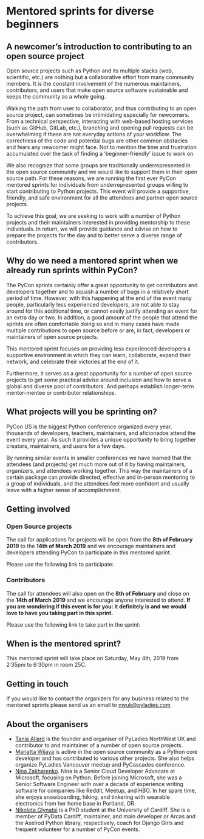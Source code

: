 # Mentored sprints for diverse beginners
## A newcomer’s introduction to contributing to an open source project

Open source projects such as Python and its multiple stacks (web, scientific, etc.) are nothing but a collaborative effort from many community members. It is the constant involvement of the numerous maintainers, contributors, and users that make open source software sustainable and keeps the community as a whole going.

Walking the path from user to collaborator, and thus contributing to an open source project, can sometimes be intimidating especially for newcomers. From a technical perspective, interacting with web-based hosting services (such as GitHub, GitLab, etc.), branching and opening pull requests can be overwhelming if these are not everyday actions of your workflow. The correctness of the code and potential bugs are other common obstacles and fears any newcomer might face. Not to mention the time and frustration accumulated over the task of finding a ‘beginner-friendly’ issue to work on.

We also recognize that some groups are traditionally underrepresented in the open source community and we would like to support them in their open source path.
For these reasons, we are running the first ever PyCon mentored sprints for individuals from underrepresented groups willing to start contributing to Python projects. This event will provide a supportive, friendly, and safe environment for all the attendees and partner open source projects.

To achieve this goal, we are seeking to work with a number of Python projects and their maintainers interested in providing mentorship
to these individuals. In return, we will provide guidance and advise on how to prepare the projects for the day and to better serve a diverse range of contributors.

## Why do we need a mentored sprint when we already run sprints within PyCon?

The PyCon sprints certainly offer a great opportunity to get contributors and developers together and to squash a number of bugs in a relatively short period of time. However, with this happening at the end of the event many people, particularly less experienced developers, are not able to stay around for this additional time, or cannot easily justify attending an event for an extra day or two. In addition, a good amount of the people that attend the sprints are often comfortable doing so and in many cases have made multiple contributions to open source before or are, in fact, developers or maintainers of open source projects.

This mentored sprint focuses on providing less experienced developers a supportive environment in which they can learn, collaborate, expand their network, and celebrate their victories at the end of it.

Furthermore, it serves as a great opportunity for a number of open source projects to get some practical advise around inclusion and how to serve a global and diverse pool of contributors. And perhaps establish longer-term mentor-mentee or contributor relationships.


## What projects will you be sprinting on?

PyCon US is the biggest Python conference organized every year, thousands of developers, teachers, maintainers, and aficionados attend the event every year. As such it provides a unique opportunity to bring together creators, 
maintainers, and users for a few days.

By running similar events in smaller conferences we have learned that the attendees (and projects) get much more out of it by having maintainers, organizers, and attendees working together. This way the maintainers of a certain package can provide directed, effective and in-person mentoring to a group of individuals, and the attendees feel more confident and usually leave with a higher sense of accomplishment.

## Getting involved

### Open Source projects

The call for applications for projects will be open from the **8th of February 2019**  to the **14th of March 2019** and  we encourage
maintainers and developers attending PyCon to participate in this mentored sprint. 

Please use the following link to participate: 

### Contributors

The call for attendees will also open on the **8th of February** and close on the **14th of March 2019** and we encourage anyone interested to attend.
**If you are wondering if this event is for you: it definitely is and we would love to have you taking part in this sprint.**

Please use the following link to take part in the sprint:

## When is the mentored sprint?

This mentored sprint will take place on Saturday, May 4th, 2019 from 2:35pm to 6:30pm in room 25C.

## Getting in touch

If you would like to contact the organizers for any business related to the mentored sprints please send us an email to nwuk@pyladies.com

## About the organisers

- [Tania Allard](https://twitter.com/ixek) is the founder and organiser of PyLadies NorthWest UK and contributor to and maintainer of a number of open source projects. 
- [Mariatta Wijaya](https://twitter.com/mariatta) is active in the open source community as a Python core developer and has contributed to various other projects. She also helps organize PyLadies Vancouver meetup and PyCascades conference.
- [Nina Zakharenko](https://twitter.com/nnja). Nina is a Senior Cloud Developer Advocate at Microsoft, focusing on Python. Before joining Microsoft, she was a Senior Software Engineer with over a decade of experience writing software for companies like Reddit, Meetup, and HBO. In her spare time, she enjoys snowboarding, hiking, and tinkering with wearable electronics from her home base in Portland, OR. 
- [Nikoleta Glynatsi](https://twitter.com/NikoletaGlyn) is a PhD student at the University of Cardiff. She is a member of PyData Cardiff, maintainer, and main developer or Arcas and the Axelrod Python library, respectively, coach for Django Girls and frequent volunteer for a number of PyCon events.